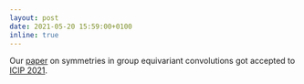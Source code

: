 ```yaml
---
layout: post
date: 2021-05-20 15:59:00+0100
inline: true
---
```


Our [paper](https://arxiv.org/abs/2106.04914) on symmetries in group equivariant convolutions got accepted to [ICIP 2021](https://www.2021.ieeeicip.org).
